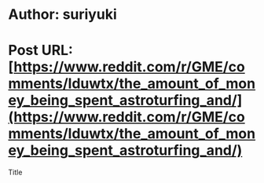 # Author: suriyuki
# Post URL: [https://www.reddit.com/r/GME/comments/lduwtx/the_amount_of_money_being_spent_astroturfing_and/](https://www.reddit.com/r/GME/comments/lduwtx/the_amount_of_money_being_spent_astroturfing_and/)


Title
